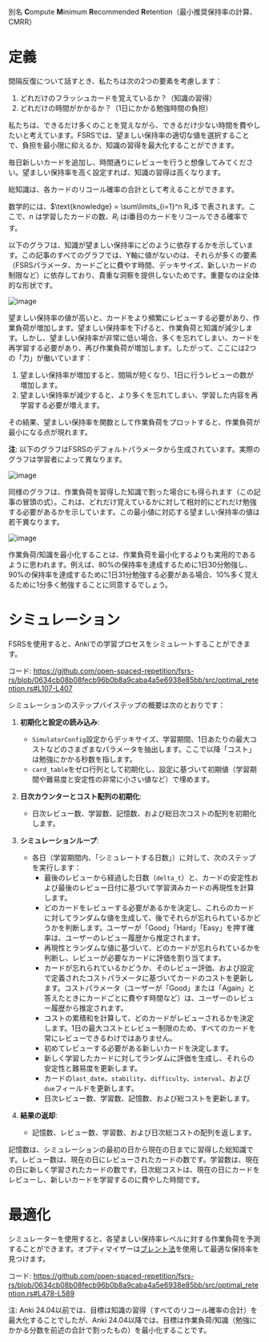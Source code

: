 別名 **C**ompute **M**inimum **R**ecommended **R**etention（最小推奨保持率の計算、CMRR）

# 定義

間隔反復について話すとき、私たちは次の2つの要素を考慮します：

1. どれだけのフラッシュカードを覚えているか？（知識の習得）
2. どれだけの時間がかかるか？（1日にかかる勉強時間の負担）

私たちは、できるだけ多くのことを覚えながら、できるだけ少ない時間を費やしたいと考えています。FSRSでは、望ましい保持率の適切な値を選択することで、負担を最小限に抑えるか、知識の習得を最大化することができます。

毎日新しいカードを追加し、時間通りにレビューを行うと想像してみてください。望ましい保持率を高く設定すれば、知識の習得は高くなります。

総知識は、各カードのリコール確率の合計として考えることができます。

数学的には、$\text{knowledge} = \sum\limits_{i=1}^n R_i$ で表されます。ここで、$n$ は学習したカードの数、$R_i$ はi番目のカードをリコールできる確率です。

以下のグラフは、知識が望ましい保持率にどのように依存するかを示しています。この記事のすべてのグラフでは、Y軸に値がないのは、それらが多くの要素（FSRSパラメータ、カードごとに費やす時間、デッキサイズ、新しいカードの制限など）に依存しており、貴重な洞察を提供しないためです。重要なのは全体的な形状です。

![image](https://github.com/user-attachments/assets/1fbaf201-6697-467e-adef-7bf5958e4184)

望ましい保持率の値が高いと、カードをより頻繁にレビューする必要があり、作業負荷が増加します。望ましい保持率を下げると、作業負荷と知識が減少します。しかし、望ましい保持率が非常に低い場合、多くを忘れてしまい、カードを再学習する必要があり、再び作業負荷が増加します。したがって、ここには2つの「力」が働いています：
1) 望ましい保持率が増加すると、間隔が短くなり、1日に行うレビューの数が増加します。
2) 望ましい保持率が減少すると、より多くを忘れてしまい、学習した内容を再学習する必要が増えます。

その結果、望ましい保持率を関数として作業負荷をプロットすると、作業負荷が最小になる点が現れます。

**注**: 以下のグラフはFSRSのデフォルトパラメータから生成されています。実際のグラフは学習者によって異なります。

![image](https://github.com/user-attachments/assets/57e1c61a-c288-401c-848a-8723d81c7ac7)

同様のグラフは、作業負荷を習得した知識で割った場合にも得られます（この記事の冒頭の式）。これは、どれだけ覚えているかに対して相対的にどれだけ勉強する必要があるかを示しています。この最小値に対応する望ましい保持率の値は若干異なります。

![image](https://github.com/user-attachments/assets/b72af322-be5e-48ce-9065-7fd259779837)

作業負荷/知識を最小化することは、作業負荷を最小化するよりも実用的であるように思われます。例えば、80%の保持率を達成するために1日30分勉強し、90%の保持率を達成するために1日31分勉強する必要がある場合、10%多く覚えるために1分多く勉強することに同意するでしょう。

# シミュレーション

FSRSを使用すると、Ankiでの学習プロセスをシミュレートすることができます。

コード: https://github.com/open-spaced-repetition/fsrs-rs/blob/0634cb08b08fecb96b0b8a9caba4a5e6938e85bb/src/optimal_retention.rs#L107-L407

シミュレーションのステップバイステップの概要は次のとおりです：

1. **初期化と設定の読み込み**:
   - `SimulatorConfig`設定からデッキサイズ、学習期間、1日あたりの最大コストなどのさまざまなパラメータを抽出します。ここで以降「コスト」は勉強にかかる秒数を指します。
   - `card_table`をゼロ行列として初期化し、設定に基づいて初期値（学習期間や難易度と安定性の非常に小さい値など）で埋めます。

2. **日次カウンターとコスト配列の初期化**:
   - 日次レビュー数、学習数、記憶数、および総日次コストの配列を初期化します。

3. **シミュレーションループ**:
   - 各日（学習期間内、「シミュレートする日数」）に対して、次のステップを実行します：
     - 最後のレビューから経過した日数（`delta_t`）と、カードの安定性および最後のレビュー日付に基づいて学習済みカードの再現性を計算します。
     - どのカードをレビューする必要があるかを決定し、これらのカードに対してランダムな値を生成して、後でそれらが忘れられているかどうかを判断します。ユーザーが「Good」「Hard」「Easy」を押す確率は、ユーザーのレビュー履歴から推定されます。
     - 再現性とランダムな値に基づいて、どのカードが忘れられているかを判断し、レビューが必要なカードに評価を割り当てます。
     - カードが忘れられているかどうか、そのレビュー評価、および設定で定義されたコストパラメータに基づいてカードのコストを更新します。コストパラメータ（ユーザーが「Good」または「Again」と答えたときにカードごとに費やす時間など）は、ユーザーのレビュー履歴から推定されます。
     - コストの累積和を計算して、どのカードがレビューされるかを決定します。1日の最大コストとレビュー制限のため、すべてのカードを常にレビューできるわけではありません。
     - 初めてレビューする必要がある新しいカードを決定します。
     - 新しく学習したカードに対してランダムに評価を生成し、それらの安定性と難易度を更新します。
     - カードの`last_date`、`stability`、`difficulty`、`interval`、および`due`フィールドを更新します。
     - 日次レビュー数、学習数、記憶数、および総コストを更新します。

4. **結果の返却**:
   - 記憶数、レビュー数、学習数、および日次総コストの配列を返します。

記憶数は、シミュレーションの最初の日から現在の日までに習得した総知識です。レビュー数は、現在の日にレビューされたカードの数です。学習数は、現在の日に新しく学習されたカードの数です。日次総コストは、現在の日にカードをレビューし、新しいカードを学習するのに費やした時間です。

# 最適化

シミュレーターを使用すると、各望ましい保持率レベルに対する作業負荷を予測することができます。オプティマイザーは[ブレント法](https://en.wikipedia.org/wiki/Brent%27s_method)を使用して最適な保持率を見つけます。

コード: https://github.com/open-spaced-repetition/fsrs-rs/blob/0634cb08b08fecb96b0b8a9caba4a5e6938e85bb/src/optimal_retention.rs#L478-L589

注: Anki 24.04以前では、目標は知識の習得（すべてのリコール確率の合計）を最大化することでしたが、Anki 24.04以降では、目標は作業負荷/知識（勉強にかかる分数を前述の合計で割ったもの）を最小化することです。
